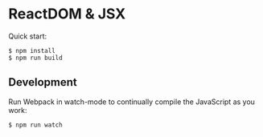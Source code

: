 # ReactDOM & JSX

Quick start:

```
$ npm install
$ npm run build
````

## Development

Run Webpack in watch-mode to continually compile the JavaScript as you work:

```
$ npm run watch
```
